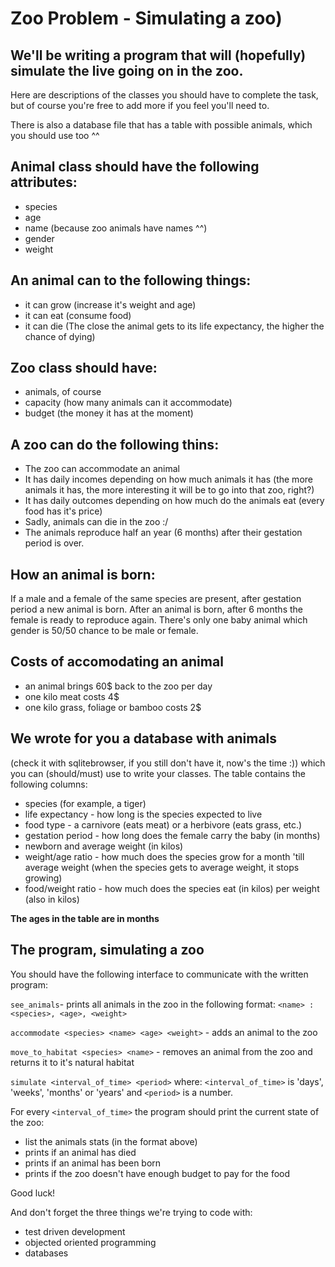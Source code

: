 # Zoo Problem - Simulating a zoo)


## We'll be writing a program that will (hopefully) simulate the live going on in the zoo.

Here are descriptions of the classes you should have to complete the task, but
of course you're free to add more if you feel you'll need to.

There is also a database file that has a table with possible animals, which
you should use too ^^


## Animal class should have the following attributes:

* species
* age
* name (because zoo animals have names ^^)
* gender
* weight

## An animal can to the following things:

* it can grow (increase it's weight and age)
* it can eat (consume food)
* it can die (The close the animal gets to its life expectancy, the higher the chance of dying)


## Zoo class should have:

* animals, of course
* capacity (how many animals can it accommodate)
* budget (the money it has at the moment)

## A zoo can do the following thins:


* The zoo can accommodate an animal
* It has daily incomes depending on how much animals it has (the more animals it has, the more interesting it will be to go into that zoo, right?)
* It has daily outcomes depending on how much do the animals eat (every food has it's price)
* Sadly, animals can die in the zoo :/
* The animals reproduce half an year (6 months) after their gestation period is over.

## How an animal is born:
If a male and a female of the same species are present,
after gestation period a new animal is born.
After an animal is born, after 6 months the female is ready
to reproduce again. There's only one baby animal which gender is 50/50 chance to be male or female.

## Costs of accomodating an animal

* an animal brings 60$ back to the zoo per day
* one kilo meat costs 4$
* one kilo grass, foliage or bamboo costs 2$

## We wrote for you a database with animals
(check it with sqlitebrowser, if you still don't
have it, now's the time :)) which you can (should/must) use to write your classes.
The table contains the following columns:
* species (for example, a tiger)
* life expectancy - how long is the species expected to live
* food type - a carnivore (eats meat) or a herbivore (eats grass, etc.)
* gestation period - how long does the female carry the baby (in months)
* newborn and average weight (in kilos)
* weight/age ratio - how much does the species grow for a month 'till average weight
(when the species gets to average weight, it stops growing)
* food/weight ratio - how much does the species eat (in kilos) per weight (also in kilos)

__The ages in the table are in months__


## The program, simulating a zoo

You should have the following interface to communicate with the written program:

`see_animals`- prints all animals in the zoo in the following format: `<name> : <species>, <age>, <weight>`

`accommodate <species> <name> <age> <weight>` - adds an animal to the zoo

`move_to_habitat <species> <name>` - removes an animal from the zoo and returns it to it's natural habitat

`simulate <interval_of_time> <period>` where:
`<interval_of_time>` is 'days', 'weeks', 'months' or 'years' and `<period>` is a number.

For every `<interval_of_time>` the program should print the current state of the zoo:

* list the animals stats (in the format above)
* prints if an animal has died
* prints if an animal has been born
* prints if the zoo doesn't have enough budget to pay for the food

Good luck!

And don't forget the three things we're trying to code with:
* test driven development
* objected oriented programming
* databases
